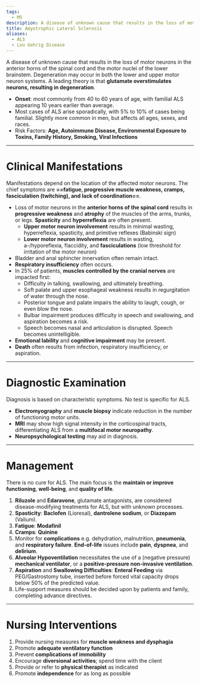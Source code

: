 ```yaml
---
tags:
  - MS
description: A disease of unknown cause that results in the loss of motor neurons in the anterior horns of the spinal cord and the motor nuclei of the lower brainstem.
title: Amyotrophic Lateral Sclerosis
aliases:
  - ALS
  - Lou Gehrig Disease
---
```

A disease of unknown cause that results in the loss of motor neurons in the anterior horns of the spinal cord and the motor nuclei of the lower brainstem. Degeneration may occur in both the lower and upper motor neuron systems. A leading theory is that **glutamate overstimulates neurons, resulting in degeneration**.
- **Onset**: most commonly from 40 to 60 years of age, with familial ALS appearing 10 years earlier than average.
- Most cases of ALS arise sporadically, with 5% to 10% of cases being familial. Slightly more common in men, but affects all ages, sexes, and races.
- Risk Factors: **Age, Autoimmune Disease, Environmental Exposure to Toxins, Family History, Smoking, Viral Infections**
___
# Clinical Manifestations
Manifestations depend on the location of the affected motor neurons. The chief symptoms are **==fatigue, progressive muscle weakness, cramps, fasciculation (twitching), and lack of coordination==**.
- Loss of motor neurons in the **anterior horns of the spinal cord** results in **progressive weakness** and **atrophy** of the muscles of the arms, trunks, or legs. **Spasticity** and **hyperreflexia** are often present.
	- **Upper motor neuron involvement** results in minimal wasting, hyperreflexia, spasticity, and primitive reflexes (Babinski sign)
	- **Lower motor neuron involvement** results in wasting, a-/hyporeflexia, flaccidity, and **fasciculations** (low threshold for irritation of the motor neuron)
- Bladder and anal sphincter innervation often remain intact.
- **Respiratory insufficiency** often occurs.
- In 25% of patients, **muscles controlled by the cranial nerves** are impacted first:
	- Difficulty in talking, swallowing, and ultimately breathing.
	- Soft palate and upper esophageal weakness results in regurgitation of water through the nose.
	- Posterior tongue and palate impairs the ability to laugh, cough, or even blow the nose.
	- Bulbar impairment produces difficulty in speech and swallowing, and aspiration becomes a risk.
	- Speech becomes nasal and articulation is disrupted. Speech becomes unintelligible.
- **Emotional lability** and **cognitive impairment** may be present.
- **Death** often results from infection, respiratory insufficiency, or aspiration.
___
# Diagnostic Examination
Diagnosis is based on characteristic symptoms. No test is specific for ALS.
- **Electromyography** and **muscle biopsy** indicate reduction in the number of functioning motor units.
- **MRI** may show high signal intensity in the corticospinal tracts, differentiating ALS from a **multifocal motor neuropathy**.
- **Neuropsychological testing** may aid in diagnosis.
___
# Management
There is no cure for ALS. The main focus is the **maintain or improve functioning**, **well-being**, and **quality of life**.
1. **Riluzole** and **Edaravone**, glutamate antagonists, are considered disease-modifying treatments for ALS, but with unknown processes.
2. **Spasticity**: **Baclofen** (Lioresal), **dantrolene sodium**, or **Diazepam** (Valium).
3. **Fatigue**: **Modafinil**
4. **Cramps**: **Quinine**
5. Monitor for **complications** e.g. dehydration, malnutrition, **pneumonia**, and **respiratory failure**. **End-of-life** issues include **pain**, **dyspnea**, and **delirium**.
6. **Alveolar Hypoventilation** necessitates the use of a (negative pressure) **mechanical ventilator**, or a **positive-pressure non-invasive ventilation**.
7. **Aspiration** and **Swallowing Difficulties**: **Enteral Feeding** via PEG/Gastrostomy tube, inserted before forced vital capacity drops below 50% of the predicted value.
8. Life-support measures should be decided upon by patients and family, completing advance directives.
___
# Nursing Interventions
1. Provide nursing measures for **muscle weakness and dysphagia**
2. Promote **adequate ventilatory function**
3. Prevent **complications of immobility**
4. Encourage **diversional activities**; spend time with the client
5. Provide or refer to **physical therapist** as indicated
6. Promote **independence** for as long as possible